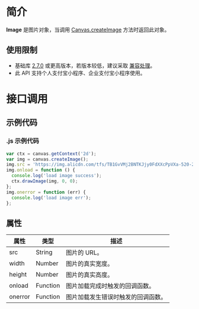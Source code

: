 # 简介

**Image** 是图片对象，当调用 [Canvas.createImage](https://opendocs.alipay.com/mini/api/createimage) 方法时返回此对象。

## 使用限制

- 基础库 [2.7.0](https://opendocs.alipay.com/mini/framework/lib-upgrade-v2) 或更高版本，若版本较低，建议采取 [兼容处理](https://opendocs.alipay.com/mini/framework/compatibility)。
- 此 API 支持个人支付宝小程序、企业支付宝小程序使用。

# 接口调用

## 示例代码

### .js 示例代码

```javascript
var ctx = canvas.getContext('2d');
var img = canvas.createImage();
img.src = 'https://img.alicdn.com/tfs/TB1GvVMj2BNTKJjy0FdXXcPpVXa-520-280.jpg';
img.onload = function () {
  console.log('load image success');
  ctx.drawImage(img, 0, 0);
};
img.onerror = function (err) {
  console.log('load image err');
};
```

## 属性

| **属性** | **类型** | **描述**                           |
| -------- | -------- | ---------------------------------- |
| src      | String   | 图片的 URL。                       |
| width    | Number   | 图片的真实宽度。                   |
| height   | Number   | 图片的真实高度。                   |
| onload   | Function | 图片加载完成时触发的回调函数。     |
| onerror  | Function | 图片加载发生错误时触发的回调函数。 |
